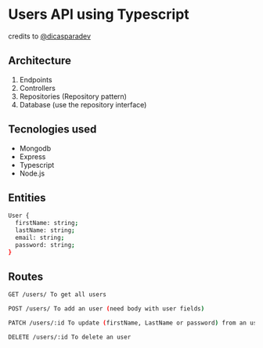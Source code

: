 # Users API using Typescript
credits to <a href='https://github.com/felipemotarocha'>@dicasparadev</a>

## Architecture
1. Endpoints
2. Controllers
3. Repositories (Repository pattern)
4. Database (use the repository interface)

## Tecnologies used
- Mongodb
- Express
- Typescript
- Node.js

## Entities
```bash
User {
  firstName: string;
  lastName: string;
  email: string;
  password: string;
}
```

## Routes
```bash
GET /users/ To get all users
```
```bash
POST /users/ To add an user (need body with user fields)
```
```bash
PATCH /users/:id To update (firstName, LastName or password) from an user
```
```bash
DELETE /users/:id To delete an user
```
